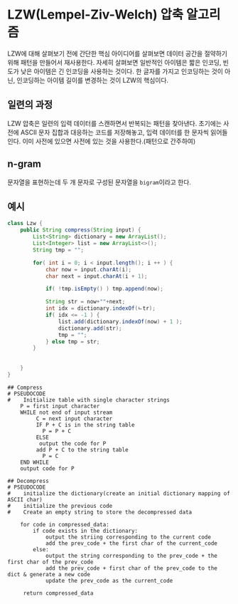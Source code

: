 # LZW(Lempel-Ziv-Welch) 압축 알고리즘

LZW에 대해 살펴보기 전에 간단한 핵심 아이디어를 살펴보면 데이터 공간을 절약하기 위해 패턴을 만들어서 재사용한다.
자세히 살펴보면 일반적인 아이템은 짧은 인코딩, 빈도가 낮은 아이템은 긴 인코딩을 사용하는 것이다.
한 글자를 가지고 인코딩하는 것이 아닌, 인코딩하는 아이템 길이를 변경하는 것이 LZW의 핵심이다.


## 일련의 과정
LZW 압축은 일련의 입력 데이터를 스캔하면서 반복되는 패턴을 찾아낸다. 초기에는 사전에 ASCII 문자 집합과 대응하는 코드를 저장해놓고,
입력 데이터를 한 문자씩 읽어들인다. 이미 사전에 있으면 사전에 있는 것을 사용한다.(패턴으로 간주하여)

## n-gram
문자열을 표현하는데 두 개 문자로 구성된 문자열을 `bigram`이라고 한다.

## 예시
```java
class Lzw {
    public String compress(String input) {
        List<String> dictionary = new ArrayList();
        List<Integer> list = new ArrayList<>();
        String tmp = "";

        for( int i = 0; i < input.length(); i ++ ) {
            char now = input.charAt(i);
            char next = input.charAt(i + 1);

            if( !tmp.isEmpty() ) tmp.append(now);

            String str = now+""+next;
            int idx = dictionary.indexOf(ㄴtr);
            if( idx <= -1 ) {
                list.add(dictionary.indexOf(now) + 1 );
                dictionary.add(str);
                tmp = "";
            } else tmp = str;
        }
        
        
    }
}
```

```shell
## Compress
# PSEUDOCODE
#    Initialize table with single character strings
    P = first input character
    WHILE not end of input stream
         C = next input character
         IF P + C is in the string table
           P = P + C
         ELSE
          output the code for P
         add P + C to the string table
           P = C
    END WHILE
    output code for P 

## Decompress
# PSEUDOCODE
#    initialize the dictionary(create an initial dictionary mapping of ASCII char)
#    initialize the previous code
#    Create an empty string to store the decompressed data
    
    for code in compressed_data:
    	if code exists in the dictionary:
        	output the striing corresponding to the current code
            add the prev_code + the first char of the current_code
        else:
        	output the string corresponding to the prev_code + the first char of the prev_code
            add the prev_code + first char of the prev_code to the dict & generate a new code
            update the prev_code as the current_code
     
     return compressed_data
            
```
